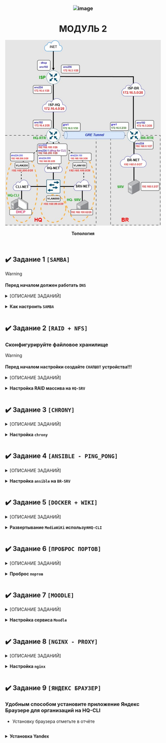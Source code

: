 [//]: # (ОГЛАВЛЕНИЕ)

### <div align="center">![image](https://github.com/user-attachments/assets/ebf7c74e-ab37-4d5d-964b-d403e03398f3)
# <div align="center"><strong>МОДУЛЬ 2</strong></div>

[//]: # (---------------------------------------------------------------------------------------------------)


[//]: # (ТОПОЛОГИЯ)

<p align="center">
  <img src="https://github.com/Flicks1383/Demo2025_debian/blob/main/Module1/%D0%A2%D0%BE%D0%BF%D0%BE%D0%BB%D0%BE%D0%B3%D0%B8%D1%8F.jpg" alt="Топология" />
</p>
<p align="center"><strong>Топология</strong></p>

<br/>

[//]: # (---------------------------------------------------------------------------------------------------)

## ✔️ Задание 1 `[SAMBA]`

>[!WARNING]
>#### Перед началом должен работать <code>DNS</code>

<details>
<summary>[ОПИСАНИЕ ЗАДАНИЙ]</summary>

### Настройте доменный контроллер Samba на машине BR-SRV

- Создайте 5 пользователей для офиса HQ: имена пользователей фомата user№.hq. Создайте группу hq, введите в эту группу созданных пользователей

- Введите в домен машину HQ-CLI

- Пользователи группы hq имеют право аутентифицироваться на клиентском ПК

- Пользователи группы hq должны иметь возможность повышать привилегии для выполнения ограниченного набора команд: cat, grep, id. Запускать другие команды с повышенными привилегиями пользователи не имеют права

- Выполните импорт пользователей из файла users.csv. Файл будет располагаться на виртуальной машине BR-SRV в папке /opt

</details>
<br/>

<details>
<summary><strong>Как настроить <code>SAMBA</code></strong></summary>
<br/>

## BR-SRV
**1.** Установка пакетов:
```
apt install samba krb5-config krb5-user winbind smbclient -y
```

  **`--1.`** **В первом открывшемся окне пишем:**
```
AU-TEAM.IRPO
```
  **`--2.`** **Во всех дальнейших окнах пишем:**
```
br-srv.au-team.irpo
```
</br>
</br>

**2.** Далее копируем конфиг **`Samba`** и удаляем **`smb.conf`**
```
cp /etc/samba/smb.conf /etc/samba/smb.conf.bak
rm /etc/samba/smb.conf
```
</br>

**3.** После вводим команду для инциализации домена | В качестве **`Forwarders`** адреса должен быть ip **`HQ-SRV`**
```
sudo samba-tool domain provision --use-rfc2307 --interactive
```
> **В качестве пароля админа ставим:  P@ssw0rd**

</br>

**4.** Далее копируем конфиги `**krb**` для дальнейшего редактирования
```
cp /etc/krb5.conf /etc/krb5.conf.bak
cp /var/lib/samba/private/krb5.conf /etc/krb5.conf
```

**`|`** Конфиг должен выглядеть так:
```
[libdefaults]
  default_realm = AU-TEAM.IRPO
  dns_lookup_realm = false
  dns_lookup_kdc = true

[realms]
AU-TEAM.IRPO = {
  default_domain = au-team.irpo
}

[domain_realm]
  br-srv = AU-TEAM.IRPO
```
</br>

**5.** После, останавливаем ненужные службы:
```
systemctl stop smbd nmbd winbind
systemctl disable smbd nmbd winbind
```
</br>

**6.** Рестарт **самбы**:
```
systemc restart samba-ad-dc
```
</br>

**7.** Добавляем **USER'ов**:
```
samba-tool user create user1.hq P@ssw0rd
samba-tool user create user2.hq P@ssw0rd
samba-tool user create user3.hq P@ssw0rd
samba-tool user create user4.hq P@ssw0rd
samba-tool user create user5.hq P@ssw0rd
```
</br>

**8.** Создаём группу и кидаем юзеров в **ГРУППУ** hq:
```
samba-tool group add hq
samba-tool group addmembers hq user1.hq,user2.hq,user3.hq,user4.hq,user5.hq
```
>**Просмотр юзеров домена:**
>```
>samba-tool user list
>```
</br>

## HQ-CLI
`От рута` **1.** Установка пакетов на **клиенте**:
```
apt install realmd sssd-tools sssd libnss-sss libpam-sss adcli packagekit -y
```
</br>

`От рута` **2.** Тестируем **соединение**:
```
su
```
```
sudo realm discover au-team.irpo --verbose
```
>По итогу должны получить:
><p align="left">
>  <img src="https://github.com/Flicks1383/Demo2025_debian/blob/main/Module2/image.png" width="500" />
></p>
</br>

`От рута` **3.** Подключение к **домену**:
```
realm join -U Administrator br-srv.au-team.irpo
```
</br>

`От рута` **4.** Устанавливаем доп. пакет:
```
sudo apt install krb5-user -y
```
</br>

`От рута` **5.** Редачим конфиг. файл `common-session` для автоматического создания каталога юзеров:
```
sudo nano /etc/pam.d/common-session
```
```
session required        pam_mkhomedir.so umask=0022 skel=/etc/skel
```

`От рута` **6.** Редачим доступ к компу  только для группы **`hq`**:
```
sudo nano /etc/sssd/sssd.conf
```
```
ad_access_filter = (memberOf=CN=hq,CN=Users,DC=au-team,DC=irpo)
```

`От рута` **7.** Перезагружаем **`sssd`**:
```
systemctl restart sssd
sudo sss_cache -E 
```

**8.** **Логинимся:**

  **`--1.`** Сочетанием клавиш **`CTRL` + `ALT` + `F1`** вводим устройство в окно логина;
  
  **`--2.`** Находим и жмём - мелким шрифтом под учеткой: **`Not listed?`**
  
  **`--3.`** 
  **Вводим логин:** user2.hq@au-team.irpo
  **Пароль:** P@ssw0rd 

</br>

</details>

</br>

[//]: # (---------------------------------------------------------------------------------------------------)

## ✔️ Задание 2 `[RAID + NFS]`

### Сконфигурируйте файловое хранилище

>[!WARNING]
>#### Перед началом настройки создайте <code>СНАПШОТ</code> устройства!!!

<details>
<summary>[ОПИСАНИЕ ЗАДАНИЙ]</summary>

- При помощи трех дополнительных дисков, размером 1Гб каждый, на HQ-SRV сконфигурируйте дисковый массив уровня 5

- Имя устройства - md0, конфигурация массива размещается в файле /etc/mdadm.conf

- Обеспечьте автоматическое монтирование в папку /raid5

- Создайте раздел, отформатируйте раздел, в качестве файловой системы используйте ext4

- Настройте сервер сетевой файловой системы (nfs), в качестве папки общего доступа выберите /raid5/nfs, доступ для чтения и записи для всей сети в сторону HQ-CLI

- На HQ-CLI настройте автомонтирование в папку /mnt/nfs

- Основные параметры сервера отметьте в отчете

</details>
<br/>

<details>
<summary><strong>Настройка RAID массива на <code>HQ-SRV</code></strong></summary>
<br/>

</br>

## Конфигурация выполняется на машине HQ-SRV

<br/>

### Добавление дисков на `HQ-SRV` [Если у вас их нету]:

<br/>

**1.** На WEB-морде **EXSI(VMware)** выключаем машину `HQ-SRV` и в настройках машины добавляем **`3 диска`** как показано на изображении:
<p align="center">
  <img src="https://github.com/Flicks1383/Demo2025_debian/blob/main/Module2/addDisk.png" alt="Добавление дисков" width="600" height="400" />
</p>
<br/>

**2.** Далее **запускаем машину** и вводим команду в которой должны отобразиться все диски:

```
lsblk
```

Находим:

> Вывод:
> ```yml
> sdb  8:16  0  1G  0  disk
> sdc  8:32  0  1G  0  disk
> sdd  8:48  0  1G  0  disk
> ```

</br>


**3.** Для начала требуется **установить утилиту**: 

```
apt-get install mdadm -y
```

<br/>

**2.** После этого **обнуляем суперблоки** командой:

```
mdadm --zero-superblock --force /dev/sd{b,c,d}
```
> Вывод:
> ```yml
> mdadm: Unrecongised md component device - /dev/sdx
> ```
> > Гласит о том, что диски не использовались ранее для **RAID**
<br/>

**4.** Далее **удаляем метаданные** командой:

```
wipefs --all --force /dev/sd{b,c,d}
```

</br>

**5.** Далее создаем **RAID**:

```
mdadm --create /dev/md127 -l 5 -n 3 /dev/sd{b,c,d}
```
### Проверяем создался ли Raid-массив:
```yml
lsblk
```
> Вывод:
> ```yml
> sdb  8:16  0  1G  0  disk
>   md127  9:0  0  2G  0  raid5
> sdc  8:32  0  1G  0  disk
>   md127  9:0  0  2G  0  raid5
> sdd  8:48  0  1G  0  disk
>   md127  9:0  0  2G  0  raid5
> ```

<br/>

**6.** После чего создаем **файловую систему** командой:  

```
mkfs -t ext4 /dev/md127
```
<br/>

**7.** Создаем **директорию**:  
```
mkdir /etc/mdadm
```
<br/>

**8.** После **заполняем файл** информацией:  
```
echo "DEVICE partitions" >> /etc/mdadm/mdadm.conf
mdadm --detail --scan | awk '/ARRAY/ {print}' >> /etc/mdadm/mdadm.conf
```
<br/>

**9.** **Создаем файловую систему** для монтирования массива:  
```
mkdir /mnt/raid5
```
<br/>

**10.** После заполняем файл **`fstab`** текстом:  
```
echo "/dev/md127  /mnt/raid5  ext4  defaults  0  0" >> /etc/fstab
```
<br/>

❗❗❗ После чего требуется прописать команду для следующего шага.
```
systemctl daemon-reload
```
  
**11.** Далее **монтируем** образ командой:
```
mount -a
```

<br/>

❗ **Проверить монтирование массива можно командой:**
```
df -h
```

> Вывод:
> ```yml
> /dev/md127  2.0G  24K  1.9G  1%  /mnt/raid5
> ```
<br/>

##  `NFS`  на `HQ-SRV`:

<br/>

**1.** Устанавливаем **утилиты:**

```
apt-get install -y nfs-server
```

</br>

**2.** **Создаем директорию** командой:

```
mkdir /mnt/raid5/nfs
```

</br>

**3.** Задаем **права директории**:  

```
chmod 766 /mnt/raid5/nfs
```

</br>

**4.** В файл **`exports`** добавляем строку:  

```
echo "/mnt/raid5/nfs 192.168.200.0/28(rw,no_root_squash)" >> /etc/exports
```

</br>

**5.** **Экспорт** файловой системы:

```
exportfs -arv
```

</br>

**6.** Запускаем **NFS сервер** командой: 

```
systemctl enable --now nfs-server
```

</br>

## Далее на `HQ-CLI`

**1.**  Устанавливаем NFS клиент:  

```
su
apt-get update && apt-get install -y nfs-client
```

</br>

**2.** Создаем директорию командой:

```
mkdir /mnt/nfs
```

</br>

**3.** После задаем права:

```
chmod 777 /mnt/nfs
```

</br>

**4.** Добавляем в файл `fstab` строку:

```
echo "192.168.100.62:/mnt/raid5/nfs  /mnt/nfs  nfs  defaults  0  0" >> /etc/fstab

Смотрим что бы знаки не отличались, ибо CLI грешит на замену знаков таких как : и ;
```

**5.** Далее монтируем ресурс командой:
```
mount -a
```

❗ После можно проверить монтирование командой:
  ```
  df -h
  ```
> Вывод:
> ```yml
> 192.168.100.62:/mnt/raid5/nfs  2,0G  0  1,9G  0%  /mnt/nfs
> ```
</details>

</br>

[//]: # (---------------------------------------------------------------------------------------------------)

## ✔️ Задание 3 `[CHRONY]`

<details>
<summary>[ОПИСАНИЕ ЗАДАНИЙ]</summary>

### Настройте службу сетевого времени на базе сервиса chrony

- В качества сервера выступает HQ-RTR

- На HQ-RTR настройте сервер chrony, выберите стратум 5

- В качестве клиентов настройте HQ-SRV, HQ-CLI, BR-RTR, BR-SRV

</details>

<br/>

<details>
<summary><strong>Настройка <code>chrony</code></strong></summary>
<br/>

## Настройка `chrony` на HQ-RTR

<br/>

**1.** Устанавливаем `chrony` на **HQ-RTR** командой:
```
sudo apt install chrony
```
</br>

**2.** Далее редактируем конфигурационный файл **`/etc/chrony/chrony.conf`**

```
sudo nano /etc/chrony/chrony.conf

#server ntp4.uniiftri.ru iburst <- ПОДОБНЫЕ ЗАПИСИ КОММЕНТИРУЕМ!!!
#pool 2.debian.pool.ntp.org iburst

/// ДОПИСЫВАЕМ ВСЁ ЧТО СНИЗУ ///

server 127.0.0.1 iburst prefer
local stratum 5
allow 172.16.0.0/30
allow 192.168.100.0/26
allow 192.168.200.0/28
allow 192.168.0.0/27
```
<details>
  
<summary><strong><code>[что к чему]</code></strong></summary>

</br>

`server` - машина выступающая на роль сервера chrony;

`iburst` - отправка нескольких пакетов (для точности);

`perfer` - указывает на предпочитаемый сервер;

`local stratum 5` - установка 5 уровня на локальный сервер;

`allow` - устройства с каких подсетей имеют возможность синхронизироваться с сервером;

</details>

</br>

**3.** После установки, **перезагружаем сервис** и **добавляем в автозагрузку**:
```
systemctl restart chrony

systemctl enable --now  chrony
```

</br>

## Подключение клиентов | Настройка на `HQ-SRV` `HQ-CLI` `BR-RTR` `BR-SRV`

**1.** Устанавливаем пакет **`chrony`**:
```
sudo apt install chrony
```
</br>

**2.** Далее редактируем конфигурационный файл **`/etc/chrony/chrony.conf`**
```
sudo nano /etc/chrony/chrony.conf

#server ntp4.uniiftri.ru iburst <- ПОДОБНЫЕ ЗАПИСИ КОММЕНТИРУЕМ!!!
#pool 2.debian.pool.ntp.org iburst <- ПОДОБНЫЕ ЗАПИСИ КОММЕНТИРУЕМ!!!

server 192.168.100.1 iburst <- Дописываем данную строчку
```
`server 192.168.100.1 iburst` - Указание ip **HQ-RTR** как главный сервер **chrony**

</br>

**3.** После установки, **перезагружаем сервис** и **добавляем в автозагрузку**:
```
systemctl restart chrony

systemctl enable --now  chrony
```

## `ПРОВЕРКА` конфигурации NTP-сервера

  
<details>
  
<summary><strong>[ПРОВЕРКА NTP]</strong></summary>

</br>

Получаем вывод источников времени с помощью команды:
```yml
chronyc clients
```
> Вывод на сервере:
> ```yml
>| Hostname               | NTP | Droop | Int | Init | Last | Cond | Droop | Int | Last |
>|------------------------|-----|-------|-----|------|------|------|-------|-----|------|
>| br-srv.au-team.irpp    | 54  | 0     | 10  | -    | 297  | 0    | 0     | -   | -    |
>| hq-srv.au-team.irpp    | 35  | 0     | 10  | -    | 394  | 0    | 0     | -   | -    |
>| 172.16.0.2             | 37  | 0     | 10  | -    | 492  | 0    | 0     | -   | -    |
>| hq-cli.au-team.irpp    | 35  | 0     | 10  | -    | 307  | 0    | 0     | -   | -    |
> ```

chronyc sources
> Вывод на клиенте:
> ```yml
> MS Name/IP address        Stratum  Poll  Reach  LastRx  Last  sample
> =============================================================================
> ^/ hq-rtr.au-team.irpo     5      6     37       50    +91ns  [+31ns] +/-  88us
> ```

<br/>

Получаем вывод **уровня стратума** с помощью связки команд:
```yml
chronyc tracking | grep Stratum
```
> Вывод:
> ```yml
> Stratum: 5
> ```
</details>

</details>

</br>

[//]: # (---------------------------------------------------------------------------------------------------)

## ✔️ Задание 4 `[ANSIBLE - PING_PONG]`

<details>
<summary>[ОПИСАНИЕ ЗАДАНИЙ]</summary>

### Сконфигурируйте ansible на сервере BR-SRV

- Сформируйте файл инвентаря, в инвентарь должны входить HQ-SRV, HQ-CLI, HQ-RTR и BR-RTR

- Рабочий каталог ansible должен располагаться в /etc/ansible

- Все указанные машины должны без предупреждений и ошибок отвечать pong на команду ping в ansible посланную с BR-SRV

</details>

<br/>

<details>
<summary><strong>Настройка <code>ansible</code> на <code>BR-SRV</code></strong></summary>

<br/>

## HQ-RTR HQ-CLI BR-RTR

<br/>

### Перед настройкой установи `SSH` на все перечисленные устройства:
**0.** Установка SSH:
```
apt-get install openssh-server -y
```

##  на BR-SRV
**1.** устанавливаем **Ansible** командой:
```
apt-get install ansible -y
```

<br/>

**2.** Создаём пары SSH-ключей следующей командой:

```
ssh-keygen -t rsa
```

<br/>


**3.** Копируем **`SSH-ключ`** **(Всё прописываем в BR-SRV)**:

### HQ-SRV
```
ssh-copy-id -p 2024 sshuser@192.168.100.62
```

<br/>

### HQ-CLI
```
ssh-copy-id locadm@192.168.200.2
```

<br/>

### HQ-RTR
```
ssh-copy-id net_admin@172.16.4.2
```

<br/>

### BR-RTR
```
ssh-copy-id net_admin@172.16.5.2
```

<br/>

### Готовим файл инвентаря (всё так же на BR-SRV)

**1.** Создаем каталог, а также файл инвентаря **`/etc/ansible/demo`**
```
nano /etc/ansible/demo
```

<br/>

**2.** Приводим **файл** в следующий вид:
>```
>[hq]
>192.168.100.62 ansible_port=2024 ansible_user=sshuser
>192.168.200.3 ansible_user=locadm
>172.16.4.2 ansible_user=net_admin
>
>[br]
>172.16.5.2 ansible_user=net_admin
>```

<br/>

### Запуск команд с пользовательским инвентарем (ping-pong)

**1.** Проверяем Ping-pong на  **`BR-SRV`** :

```
ansible all -i /etc/ansible/demo -m ping
```

**!!! Может появиться предупреждение про обнаружение интерпретатора Python, на целевом хосте**

<br/>

**2.** Для управления поведением обнаружения в глобальном масштабе необходимо в файле конфигурации **`ansible /etc/ansible/ansible.cfg`** в разделе **`[defaults]`** прописать ключ **`interpreter_python`** с параметром **`auto_silent`**. В большинстве дистрибутивов прописываем вручную.
```
nano /etc/ansible/ansible.cfg

[defaults]
interpreter_python=auto_silent
```
<br/>


</details>

<br/>

[//]: # (---------------------------------------------------------------------------------------------------)

## ✔️ Задание 5 `[DOCKER + WIKI]`

<details>
<summary>[ОПИСАНИЕ ЗАДАНИЙ]</summary>

### Развертывание приложений в Docker на сервере BR-SRV

- Создайте в домашней директории пользователя файл wiki.yml для приложения MediaWiki

- Средствами docker compose должен создаваться стек контейнеров с приложением MediaWiki и базой данных

- Используйте два сервиса

- Основной контейнер MediaWiki должен называться wiki и использовать образ mediawiki

- Файл LocalSettings.php с корректными настройками должен находиться в домашней папке пользователя и автоматически монтироваться в образ

- Контейнер с базой данных должен называться mariadb и использовать образ mariadb

- Разверните

- Он должен создавать базу с названием mediawiki, доступную по стандарнтому порту, пользователя wiki с паролем WikiP@ssw0rd должен иметь права доступа к этой базе данных

- MediaWiki должна быть доступна извне через порт 8080

</details>

<br/>

<details>
<summary><strong>Развертывание <code>MediaWiKi</code> используя<code>HQ-CLI</code></strong></summary>
<br/>

### Установка Wiki (по SSH с CLI на BR-SRV)

**1.** Подключаемся при помощи **HQ-CLI** к **BR-SRV** по `SSH`:
```
ssh sshuser@192.168.0.2 -p2024
```

**2.** Обновляем пакеты и устанавливаем **Docker**:
```
sudo apt update

sudo apt install docker docker-compose docker-doc
```
</br>

**3.**  Добавляем **Docker** в автозагрузку и запускаем:
```
systemctl enable docker --now
```
</br>

**4.** Проверяем статус запущенной службы **(Docker)** и информацию:
```
systemctl status docker

docker info
```

</br>

**5.**  При помощи `CLI` заходим в **YandexBrowser**:

`1 ->` Пишем в поисковик **mediawiki docker-compose**

`2 ->` заходим на сайт [mediawiki.org]

`3 ->` СЛЕВА находим надпись и заходим в ***Adding a Database Server**

`4 ->` копируем конфиг, который там будет.

</br>

**6.** В домашней директории пользователя **sshuser** создаем композер-файл **wiki.yaml**:
```
cd /home/sshuser

nano wiki.yaml
```

</br>

**8.** Копируем и вставляем содержимое c сайта в **wiki.yml**:

 <img src="https://github.com/Flicks1383/Demo2025_debian/blob/main/Module2/WIKItutorial.png" alt="Конфиг" width="400" height="400" />

</br>


**9.** Чтобы отдельный **volume** для хранения базы данных **имел правильное имя** - создаём его средствами **docker**:
```
sudo docker volume create dbvolume
```

**`Информация|Проверка.`** Посмотреть все тмеющиеся **volume** можно командой:
```
sudo docker volume ls
```
</br>

**10.** Выполняем сборку и запуск стека контейнеров с приложением **MediaWiki** и базой данных описанных в файле **wiki.yml**:
```
sudo docker-compose -f wiki.yaml up -d
```
</br>

### Настройка Wiki через WEB-интерфейс:

**1.** Переходим на `HQ-CLI` в браузере по адресу **http://192.168.0.2:8080** (айпишник BR-SRV:8080):
- Для продолжения установки через **WEB-интерфейс** - нажимаем **`set up the wiki`**
 
  </br>

**2.** Выбираем необходимый Язык - жмем **Далее**, проходим проверку внешней среды и так-же нажимаем **далее**:
</br>

**3.** Заполняем параметры подключение к **БД** в соответствие с заданными переменными окружения в **wiki.yml**, которые соответствуют заданию:

 ![image](https://github.com/Flicks1383/Demo2025_debian/blob/main/Module2/wiki.png)

</br>

---

**4.** Ставим галочку и жмем **Далее**:

</br>

---

**5.** Вносим необхоимые изменения, ставим галочку и жмём **Далее**:

![image](https://github.com/Flicks1383/Demo2025_debian/blob/main/Module2/wiki%202.png)

</br>

**6.** Будет автоматически скачен файл **`LocalSettings.php`** - который необходимо передать на **BR-SRV** c HQ-CLI в директорию **`/home/sshuser`** туда же где лежит **`wiki.yaml`**:
```
scp -P 2024 /home/user/Загрузки/LocalSettings.php sshuser@192.168.0.2:/home/sshuser
```
</br>

**7.** Раскомментируем строку в файле **`wiki.yaml`** :
```
nano /home/sshuser/wiki.yaml
```
![image](https://github.com/Flicks1383/Demo2025_debian/blob/main/Module2/phplocalconfigwiki.png)

</br>

**8.** Перезапускаем сервисы средствами **`docker-compose`**:
```
docker-compose -f wiki.yaml stop

docker-compose -f wiki.yaml up -d
```
</br>

**9.** Проверяем доступ к Wiki **`http://192.168.0.2:8080`**

Входим под

- `Пользователь`: wiki 

- `Пароль`: WikiP@ssw0rd

</br>

</details>

<br/>

[//]: # (---------------------------------------------------------------------------------------------------)

## ✔️ Задание 6 `[ПРОБРОС ПОРТОВ]`

<details>
<summary>[ОПИСАНИЕ ЗАДАНИЙ]</summary>

### На маршрутизаторах сконфигурируйте статическую трансляцию портов

>[!WARNING]
>Настройка портов проходит с помощью **[IPTABLES](https://github.com/Flicks1383/Demo2025_debian/blob/main/Module1/README.md#%EF%B8%8F-задание-2 "Установка IPtables")**

- Пробросьте порт 80 в порт 8080 на BR-SRV на маршрутизаторе BR-RTR, для обеспечения работы сервиса wiki
  
- Пробросьте порт 2024 в порт 2024 на HQ-SRV на маршрутизаторе HQ-RTR
  
- Пробросьте порт 2024 в порт 2024 на BR-SRV на маршрутизаторе BR-RTR

</details>

<br/>

<details>
<summary><strong>Проброс <code>портов</code></strong></summary>
<br/>

## BR-RTR

**1.** Проброс **80** порта и **2024** для BR-SRV

>```
> ### Проброс порта 80 на порт 8080 для BR-SRV
> |
> sudo iptables -t nat -A PREROUTING -p tcp --dport 80 -j DNAT --to-destination 192.168.0.2:8080
> 
>
> ### Разрешение трафика для BR-SRV
> |
> sudo iptables -A FORWARD -p tcp -d 192.168.0.2 --dport 8080 -m state --state NEW,ESTABLISHED,RELATED -j ACCEPT
> sudo iptables -t nat -A OUTPUT -p tcp --dport 80 -j RETURN
>```

> ```
> ### Проброс порта 2024 для BR-SRV
> |
> sudo iptables -t nat -A PREROUTING -p tcp --dport 2024 -j DNAT --to-destination 192.168.0.2:2024
>
> # Разрешение трафика для BR-SRV
> |
> sudo iptables -A FORWARD -p tcp -d 192.168.0.2 --dport 2024 -m state --state NEW,ESTABLISHED,RELATED -j ACCEPT
> sudo iptables -t nat -A POSTROUTING -p tcp -d 192.168.0.2 --dport 2024 -j MASQUERADE
> sudo iptables -t nat -A OUTPUT -p tcp --dport 2024 -j DNAT --to-destination 192.168.0.2:2024
> 
> ```

## Сохраняем:
```
netfilter-persistent save
systemctl restart netfilter-persistent
```

<br/>

## HQ-RTR

**2.** Проброс порта **2024** для HQ-SRV
>```
>### Проброс порта 2024 для HQ-SRV
>|
>sudo iptables -t nat -A PREROUTING -p tcp --dport 2024 -j DNAT --to-destination 192.168.100.62:2024
>```

>```
>### Разрешение трафика для HQ-SRV
>|
>sudo iptables -A FORWARD -p tcp -d 192.168.100.62 --dport 2024 -m state --state NEW,ESTABLISHED,RELATED -j ACCEPT
>sudo iptables -t nat -A POSTROUTING -p tcp -d 192.168.100.62 --dport 2024 -j MASQUERADE
>sudo iptables -t nat -A OUTPUT -p tcp --dport 2024 -j DNAT --to-destination 192.168.100.62:2024
>```

## Сохраняем:
```
netfilter-persistent save
systemctl restart netfilter-persistent
```

<br/>

</details>

<br/>

[//]: # (---------------------------------------------------------------------------------------------------)

## ✔️ Задание 7 `[MOODLE]`

<details>
<summary>[ОПИСАНИЕ ЗАДАНИЙ]</summary>

### Запустите сервис moodle на сервере HQ-SRV:

  - Используйте веб-сервер apache
 
  - В качестве системы управления базами данных используйте mariadb
  
  - Создайте базу данных moodledb
  
  - Создайте пользователя moodle с паролем P@ssw0rd и предоставьте ему права доступа к этой базе данных
  
  - У пользователя admin в системе обучения задайте пароль P@ssw0rd
  
  - На главной странице должен отражаться номер рабочего места в виде арабской цифры, других подписей делать не надо
    
  - Основные параметры отметьте в отчёте

</details>
</br>

<details>
<summary><strong>Настройка сервиса <code>Moodle</code></strong></summary>
<br/>

### HQ-SRV

**1.** Устанавливаем необходимые **пакеты**:
```
sudo apt update
sudo apt install -y apache2 mariadb-server mariadb-client php php-mysql libapache2-mod-php php-xml php-mbstring php-zip php-curl php-gd git php-intl php-soap iptables iptables-persistent
```
</br>

**2.** Запуcкаем **MariaDB**:
```
sudo systemctl start mariadb

sudo systemctl enable mariadb
```

</br>

**3.** Зайдите в консоль **MariaDB**:
```
sudo mysql -u root -p
```
</br>

**4.** **Создайте** базу данных и пользователя:
```
CREATE DATABASE moodledb DEFAULT CHARACTER SET utf8;
CREATE USER 'moodle'@'localhost' IDENTIFIED BY 'P@ssw0rd';
GRANT ALL ON moodledb.* TO 'moodle'@'localhost';
FLUSH PRIVILEGES;
EXIT;
```
</br>

**`НЕОБЯЗАТЕЛЬНО`**

**Настройка безопасности** Mariadb
  <details>
  <summary><strong>[Подробнее]</strong></summary>
  </br>

  **1.** Запуск скрипта безопасности:
  ```
  sudo mysql_secure_installation
  ```
  </br>

  **2.** После запуска скрипта вам будет предложено ответить на несколько вопросов. Вот что вам нужно будет сделать:

  - **`Введите текущий пароль для пользователя root`**: Если вы только что установили MariaDB и не устанавливали пароль, просто нажмите **Enter**.

  - **`Установить пароль для пользователя root?`**: Если вы хотите установить пароль для пользователя **root**, выберите **Y (Yes)** и **введите новый пароль**. **Рекомендуется использовать сложный пароль**.

  - **`Удалить анонимных пользователей?`**: Выберите **Y (Yes)**, **чтобы удалить анонимных пользователей**. Это **повысит безопасность**.

  - **`Запретить удаленный доступ к пользователю root?`**: Выберите **Y (Yes)**, чтобы **запретить удаленный доступ к пользователю root**. Это также повысит безопасность.

  - **`Удалить тестовую базу данных и доступ к ней?`**: Выберите **Y (Yes)**, чтобы **удалить тестовую базу данных**. Это предотвратит доступ к ней.

  - **`Перезагрузить таблицы привилегий?`**: Выберите **Y (Yes)**, чтобы **перезагрузить таблицы привилегий**, чтобы **изменения вступили в силу**.

  </br>
  
  </details>
  </br>

**5.** Перезапускаем MariaDB:
```
systemctl restart mariadb
```

## Установка *Moodle*

### HQ-SRV

**5.** Заходим в директорию где будет установлен **moodle**
```
cd /tmp
```
</br>

**6.** Клонируем репозиторий **Moodle**:
```
wget https://packaging.moodle.org/stable405/moodle-latest-405.tgz -P /tmp
```
На момент написания методички эта ссылка ^ правильна,  можно сверить.

</br>

**7.** Распаковываем скачаный архив
```
tar -xzf /tmp/moodle-latest-405.tgz
```
**8.** Далее переносим файлы в другой каталог
```
mkdir -p /var/www/html/moodle
mv -f /tmp/moodle/{.,}* /var/www/html/moodle
```

**8.** Настройка директорий и прав:
```
sudo mkdir -p /var/www/moodledata
sudo chown -R www-data:www-data /var/www/moodledata
sudo chmod -R 770 /var/www/moodledata
sudo chown -R www-data:www-data /var/www/html/moodle
```

</br>

**9.** Создание файла конфигурации **Apache**
```
nano /etc/apache2/sites-available/moodle.conf
```
</br>

**10.** Вставляем следующие настройки в эту конфигурацию:
```
<VirtualHost *:80>
    ServerAdmin hq-srv@au-team.irpo
    DocumentRoot /var/www/html/moodle/
    DirectoryIndex index.php
    <Directory /var/www/html/moodle/>
        Options Indexes FollowSymLinks
        AllowOverride All
        Require all granted
    </Directory>
    ErrorLog ${APACHE_LOG_DIR}/moodle_error.log
    CustomLog ${APACHE_LOG_DIR}/moodle_access.log combined
</VirtualHost>
```
</br>

**11.** Переходим в настройку файла `php.ini`
```
nano /etc/php/8.2/cli/php.ini
```
</br>

Прошимаем клавиши *ctrl + w* и пишем `max_input_vars`  
После знака *=* прописываем *5000*  
```
max_input_vars = 5000
```
</br>

**12.** Далее создаем файл и добавляем в него текст:
```
nano /var/www/html/.htaccess
```
</br>

```
php_value max_input_vars 5000
```
</br>

**13.** После чего переходим к конфигурации следующего файла:
```
nano /etc/apache2/apache2.conf
```
</br>

Делаем поиск по тексту `Directory /var/www` и меняем параметр:
```
AllowOverride All
```
</br>

**14.** Активируем новый сайт и модули:
```
sudo a2ensite moodle.conf
sudo a2enmod rewrite
```
</br>

**15.** Перезапускаем **Apache**:
```
sudo systemctl restart apache2
```
</br>

## Настройка в Moodle в Web-интерфейсе

**1.** Откройте веб-браузер и перейдите по адресу http://192.168.100.62/moodle

**2.** В процессе установки укажите данные для подключения к базе данных:

**`База данных`**: moodledb

**`Пользователь`**: moodle

**`Пароль`**: P@ssw0rd

</details>
</br>

[//]: # (---------------------------------------------------------------------------------------------------)

## ✔️ Задание 8 `[NGINX - PROXY]`

<details>
<summary>[ОПИСАНИЕ ЗАДАНИЙ]</summary>

### Настройте веб-сервер nginx как обратный прокси-сервер на HQ-RTR

- При обращении к HQ-RTR по доменному имени moodle.au-team.irpo клиента должно перенаправлять на HQ-SRV на стандартный порт, на сервис moodle

- При обращении к HQ-RTR по доменному имени wiki. au-team.irpo клиента должно перенаправлять на BR-SRV на порт, на сервис mediawiki

</details>

<br/>

<details>
<summary><strong>Настройка <code>nginx</code></strong></summary>
<br/>

**1.** Установка **Nginx**:
```
sudo apt install nginx -y
```

**2.** Включаем автозагрузку службы:
```
systemctl enable --now nginx
```

**3.** Открываем на редактирование конфигурационный файл **`Nginx`**
```
nano nano /etc/nginx/nginx.conf
```

**4.** Cпускаемся в конец документа и перед последней фигурной скобкой **`}`** прописываем:
```
server  {
        listen 80;
        server_name moodle.au-team.irpo;

        location / {
            proxy_pass http://192.168.100.62:80/moodle;
        }
}

server {
        listen 80;
        server_name wiki.au-team.irpo;

        location / {
            proxy_pass http://192.168.0.2:8080;
        }
}
```
</br>

### ПРОВЕРКА

- На **`HQ-CLI`** в браузере заходим по доменному имени:

  на **`Moodle`** – moodle.au-team.irpo

  на **`MediaWiki`** – wiki.au-team.irpo


</br>

**5.** Перезагружаем **`Nginx`**
```
systemctl restart nginx
```

## Проброс портов
```
sudo iptables -t nat -A OUTPUT -p tcp --dport 80 -j RETURN
netfilter-persistent save
```

</details>
<br/>

[//]: # (---------------------------------------------------------------------------------------------------)
  
## ✔️ Задание 9 `[ЯНДЕКС БРАУЗЕР]`

### Удобным способом установите приложение Яндекс Браузере для организаций на HQ-CLI

- Установку браузера отметьте в отчёте
<br/>

<details>
<summary><strong>Установка Yandex</strong></summary>
<br/>

`Если есть встроенный браузер` - скачать Яндекс с его помощью

`Если нет` - установка при помощи **команды**:

```
# sudo apt-get install yandex-browser-stable
```

</details>
